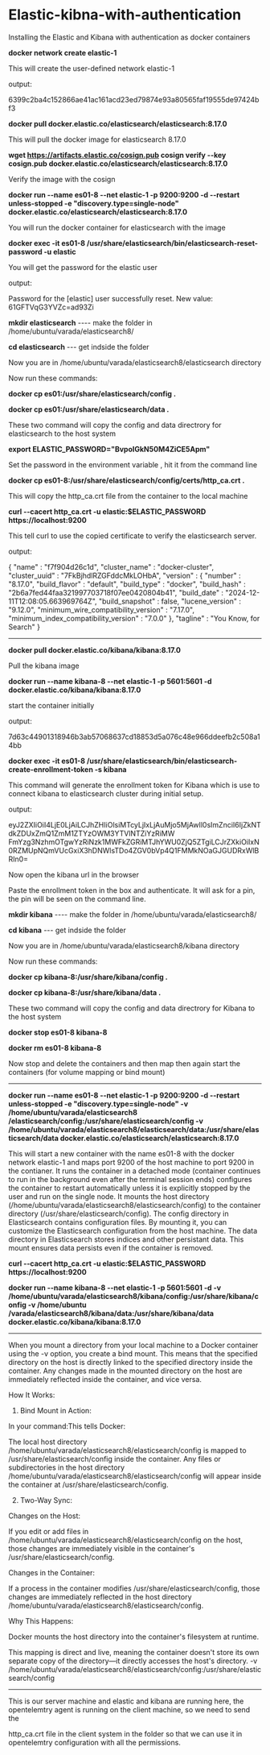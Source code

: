 # Elastic-kibna-with-authentication
Installing the Elastic and Kibana with authentication as docker containers


**docker network create elastic-1**  

This will create the user-defined network elastic-1

output:

6399c2ba4c152866ae41ac161acd23ed79874e93a80565faf19555de97424bf3



**docker pull docker.elastic.co/elasticsearch/elasticsearch:8.17.0**

This will pull the docker image for elasticsearch 8.17.0



**wget https://artifacts.elastic.co/cosign.pub
cosign verify --key cosign.pub docker.elastic.co/elasticsearch/elasticsearch:8.17.0**

Verify the image with the cosign



**docker run --name es01-8 --net elastic-1 -p 9200:9200 -d --restart unless-stopped -e "discovery.type=single-node" docker.elastic.co/elasticsearch/elasticsearch:8.17.0**

You will run the docker container for elasticsearch with the image 


**docker exec -it es01-8 /usr/share/elasticsearch/bin/elasticsearch-reset-password -u elastic**

You will get the password for the elastic user

output:

Password for the [elastic] user successfully reset.
New value: 61GFTVqG3YVZc=ad93Zi





**mkdir elasticsearch** ---- make the folder in  /home/ubuntu/varada/elasticsearch8/

**cd elasticsearch** --- get indside the folder

Now you are in /home/ubuntu/varada/elasticsearch8/elasticsearch directory

Now run these commands:
 
**docker cp es01:/usr/share/elasticsearch/config .**

**docker cp es01:/usr/share/elasticsearch/data .**


These two command will copy the config and data directrory for elasticsearch to the host system


**export ELASTIC_PASSWORD="BvpoIGkN50M4ZiCE5Apm"**

Set the password in the environment variable , hit it from the command line


**docker cp es01-8:/usr/share/elasticsearch/config/certs/http_ca.crt .**


This will copy the http_ca.crt file from the container to the local machine


**curl --cacert http_ca.crt -u elastic:$ELASTIC_PASSWORD https://localhost:9200**


This tell curl to use the copied certificate to verify the elasticsearch server.


output:

{
  "name" : "f7f904d26c1d",
  "cluster_name" : "docker-cluster",
  "cluster_uuid" : "7FkBjhdlRZGFddcMkLOHbA",
  "version" : {
    "number" : "8.17.0",
    "build_flavor" : "default",
    "build_type" : "docker",
    "build_hash" : "2b6a7fed44faa321997703718f07ee0420804b41",
    "build_date" : "2024-12-11T12:08:05.663969764Z",
    "build_snapshot" : false,
    "lucene_version" : "9.12.0",
    "minimum_wire_compatibility_version" : "7.17.0",
    "minimum_index_compatibility_version" : "7.0.0"
  },
  "tagline" : "You Know, for Search"
}




------------------------------------------------------------------------

**docker pull docker.elastic.co/kibana/kibana:8.17.0**

Pull the kibana image 

**docker run --name kibana-8 --net elastic-1 -p 5601:5601 -d docker.elastic.co/kibana/kibana:8.17.0**

start the container initially

output:

7d63c44901318946b3ab57068637cd18853d5a076c48e966ddeefb2c508a14bb


**docker exec -it es01-8 /usr/share/elasticsearch/bin/elasticsearch-create-enrollment-token -s kibana**

This command will generate the enrollment token for Kibana which is use to connect kibana to elasticsearch cluster during initial setup.

output:

eyJ2ZXIiOiI4LjE0LjAiLCJhZHIiOlsiMTcyLjIxLjAuMjo5MjAwIl0sImZnciI6IjZkNTdkZDUxZmQ1ZmM1ZTYzOWM3YTVlNTZiYzRiMW
FmYzg3NzhmOTgwYzRiNzk1MWFkZGRiMTJhYWU0ZjQ5ZTgiLCJrZXkiOiIxN0RZMUpNQmVUcGxiX3hDNWlsTDo4ZGV0bVp4Q1FMMkNOaGJGUDRxWlBRIn0=

Now open the kibana url in the browser

Paste the enrollment token in the box and authenticate. It will ask for a pin, the pin will be seen on the command line.



**mkdir kibana** ---- make the folder in  /home/ubuntu/varada/elasticsearch8/

**cd kibana** --- get indside the folder

Now you are in /home/ubuntu/varada/elasticsearch8/kibana directory

Now run these commands:


**docker cp kibana-8:/usr/share/kibana/config .** 

**docker cp kibana-8:/usr/share/kibana/data .**


These two command will copy the config and data directrory for Kibana to the host system


**docker stop es01-8 kibana-8**

**docker rm es01-8 kibana-8**    


Now stop and delete the containers and then map then again start the containers (for volume mapping or bind mount)

--------------------------------------------------------------------------------------

**docker run --name es01-8 --net elastic-1 -p 9200:9200 -d --restart unless-stopped -e "discovery.type=single-node" -v /home/ubuntu/varada/elasticsearch8
/elasticsearch/config:/usr/share/elasticsearch/config -v /home/ubuntu/varada/elasticsearch8/elasticsearch/data:/usr/share/elasticsearch/data 
docker.elastic.co/elasticsearch/elasticsearch:8.17.0**

This will start a new container with the name es01-8  with the docker network elastic-1 and maps port 9200 of the host machine to port 9200 in the contianer. It runs the container in a detached mode (container continues to run in the background even after the terminal session ends) configures the container to restart automatically unless it is explicitly stopped by the user and run on the single node. 
It mounts the host directory (/home/ubuntu/varada/elasticsearch8/elasticsearch/config) to the container directory (/usr/share/elasticsearch/config). The config directory in Elasticsearch contains configuration files. By mounting it, you can customize the Elasticsearch configuration from the host machine.
The data directory in Elasticsearch stores indices and other persistant data. This mount ensures data persists even if the container is removed.



**curl --cacert http_ca.crt -u elastic:$ELASTIC_PASSWORD https://localhost:9200**



**docker run --name kibana-8 --net elastic-1 -p 5601:5601 -d -v /home/ubuntu/varada/elasticsearch8/kibana/config:/usr/share/kibana/config -v /home/ubuntu
/varada/elasticsearch8/kibana/data:/usr/share/kibana/data docker.elastic.co/kibana/kibana:8.17.0**

-----------------------------------------------------------------------------------------------------------------------------------------------------------

When you mount a directory from your local machine to a Docker container using the -v option, you create a bind mount. This means that the specified directory on the host is directly linked to the specified directory inside the container. Any changes made in the mounted directory on the host are immediately reflected inside the container, and vice versa.


How It Works:

1. Bind Mount in Action:
   
In your command:This tells Docker:

The local host directory /home/ubuntu/varada/elasticsearch8/elasticsearch/config is mapped to /usr/share/elasticsearch/config inside the container.
Any files or subdirectories in the host directory /home/ubuntu/varada/elasticsearch8/elasticsearch/config will appear inside the container at /usr/share/elasticsearch/config.


2. Two-Way Sync:
   
Changes on the Host:

If you edit or add files in /home/ubuntu/varada/elasticsearch8/elasticsearch/config on the host, those changes are immediately visible in the container's /usr/share/elasticsearch/config.


Changes in the Container:

If a process in the container modifies /usr/share/elasticsearch/config, those changes are immediately reflected in the host directory /home/ubuntu/varada/elasticsearch8/elasticsearch/config.

Why This Happens:

Docker mounts the host directory into the container's filesystem at runtime.

This mapping is direct and live, meaning the container doesn't store its own separate copy of the directory—it directly accesses the host's directory.
   -v /home/ubuntu/varada/elasticsearch8/elasticsearch/config:/usr/share/elasticsearch/config

-------------------------------------------------------------------------------------------------------------------------------------------------------------


This is our server machine and elastic and kibana are running here,  the opentelemtry agent is running on the client machine, so we need to send the 

http_ca.crt   file in the client system in the folder so that we can use it in opentelemtry configuration with all the permissions.









